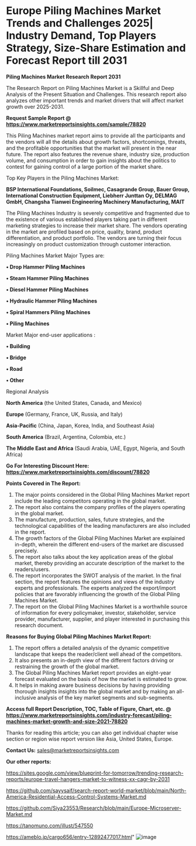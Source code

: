 # Europe Piling Machines Market Trends and Challenges 2025| Industry Demand, Top Players Strategy, Size-Share Estimation and Forecast Report till 2031

<strong>Piling Machines Market Research Report 2031</strong>

The Research Report on Piling Machines Market is a Skillful and Deep Analysis of the Present Situation and Challenges. This research report also analyzes other important trends and market drivers that will affect market growth over 2025-2031.

<strong>Request Sample Report @ <a href=https://www.marketreportsinsights.com/sample/78820>https://www.marketreportsinsights.com/sample/78820</a></strong>

This Piling Machines market report aims to provide all the participants and the vendors will all the details about growth factors, shortcomings, threats, and the profitable opportunities that the market will present in the near future. The report also features the revenue share, industry size, production volume, and consumption in order to gain insights about the politics to contest for gaining control of a large portion of the market share.

Top Key Players in the Piling Machines Market:

<strong>BSP International Foundations, Soilmec, Casagrande Group, Bauer Group, International Construction Equipment, Liebherr Junttan Oy, DELMAG GmbH, Changsha Tianwei Engineering Machinery Manufacturing, MAIT</strong>

The Piling Machines Industry is severely competitive and fragmented due to the existence of various established players taking part in different marketing strategies to increase their market share. The vendors operating in the market are profiled based on price, quality, brand, product differentiation, and product portfolio. The vendors are turning their focus increasingly on product customization through customer interaction.

Piling Machines Market Major Types are:

<strong>• Drop Hammer Piling Machines

• Steam Hammer Piling Machines

• Diesel Hammer Piling Machines

• Hydraulic Hammer Piling Machines

• Spiral Hammers Piling Machines

• Piling Machines</strong>

Market Major end-user applications :

<strong>• Building

• Bridge

• Road

• Other</strong>

Regional Analysis

</u><strong><b>North America</b></strong> (the United States, Canada, and Mexico)

<strong><b>Europe </b></strong>(Germany, France, UK, Russia, and Italy)

<strong><b>Asia-Pacific</b></strong> (China, Japan, Korea, India, and Southeast Asia)

<strong><b>South America</b></strong> (Brazil, Argentina, Colombia, etc.)

<strong><b>The Middle East and Africa</b></strong> (Saudi Arabia, UAE, Egypt, Nigeria, and South Africa)

<strong>Go For Interesting Discount Here: <a href=https://www.marketreportsinsights.com/discount/78820>https://www.marketreportsinsights.com/discount/78820</a></strong>

<strong>Points Covered in The Report:</strong>
<ol>
  <li>The major points considered in the Global Piling Machines Market report include the leading competitors operating in the global market.</li>
  <li>The report also contains the company profiles of the players operating in the global market.</li>
  <li>The manufacture, production, sales, future strategies, and the technological capabilities of the leading manufacturers are also included in the report.</li>
  <li>The growth factors of the Global Piling Machines Market are explained in-depth, wherein the different end-users of the market are discussed precisely.</li>
  <li>The report also talks about the key application areas of the global market, thereby providing an accurate description of the market to the readers/users.</li>
  <li>The report incorporates the SWOT analysis of the market. In the final section, the report features the opinions and views of the industry experts and professionals. The experts analyzed the export/import policies that are favorably influencing the growth of the Global Piling Machines Market.</li>
  <li>The report on the Global Piling Machines Market is a worthwhile source of information for every policymaker, investor, stakeholder, service provider, manufacturer, supplier, and player interested in purchasing this research document.</li>
</ol>
<strong>Reasons for Buying Global Piling Machines Market Report:</strong>

<ol>
  <li>The report offers a detailed analysis of the dynamic competitive landscape that keeps the reader/client well ahead of the competitors.</li>
  <li>It also presents an in-depth view of the different factors driving or restraining the growth of the global market.</li>
  <li>The Global Piling Machines Market report provides an eight-year forecast evaluated on the basis of how the market is estimated to grow.</li>
  <li>It helps in making aware business decisions by having providing thorough insights insights into the global market and by making an all-inclusive analysis of the key market segments and sub-segments.</li>
</ol>
<strong>Access full Report Description, TOC, Table of Figure, Chart, etc. @ <a href=https://www.marketreportsinsights.com/industry-forecast/piling-machines-market-growth-and-size-2021-78820>https://www.marketreportsinsights.com/industry-forecast/piling-machines-market-growth-and-size-2021-78820</a></strong>


Thanks for reading this article; you can also get individual chapter wise section or region wise report version like Asia, United States, Europe.

<strong>Contact Us:</strong>
sales@marketreportsinsights.com

<strong>Our other reports:</strong>

<a href=https://sites.google.com/view/blueprint-for-tomorrow/trending-research-reports/europe-travel-hangers-market-to-witness-xx-cagr-by-2031>https://sites.google.com/view/blueprint-for-tomorrow/trending-research-reports/europe-travel-hangers-market-to-witness-xx-cagr-by-2031</a>

<a href=https://github.com/sayysaif/search-report-world-market/blob/main/North-America-Residential-Access-Control-Systems-Market.md>https://github.com/sayysaif/search-report-world-market/blob/main/North-America-Residential-Access-Control-Systems-Market.md</a>

<a href=https://github.com/Siya23553/Research/blob/main/Europe-Microserver-Market.md>https://github.com/Siya23553/Research/blob/main/Europe-Microserver-Market.md</a>

<a href=https://tanomuno.com/illust/547550>https://tanomuno.com/illust/547550</a>

<a href=https://ameblo.jp/cargo656/entry-12892477017.html>https://ameblo.jp/cargo656/entry-12892477017.html</a>"
![image](https://github.com/user-attachments/assets/3a5d8fa6-8347-4f42-ae78-0243ef7231d5)
